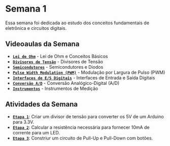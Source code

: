 # Semana 1

Essa semana foi dedicada ao estudo dos conceitos fundamentais de eletrônica e circuitos digitais.

## Videoaulas da Semana

- **[`Lei de Ohm`](https://youtu.be/B_7BTcxqG7Y)** - Lei de Ohm e Conceitos Básicos
- **[`Divisores de Tensão`](https://youtu.be/ZgfbGLEPUSU)** - Divisores de Tensão
- **[`Semicondutores`](https://youtu.be/O5AFWsGSJec)** - Semicondutores e Diodos
- **[`Pulse Width Modulation (PWM)`](https://youtu.be/d87GQemXQ_I)** - Modulação por Largura de Pulso (PWM)
- **[`Interfaces de E/S Digitais`](https://youtu.be/CS99xAFe780)** - Interfaces de Entrada e Saída Digitais
- **[`Conversão A/D`](https://youtu.be/PC4zAisedSg)** - Conversão Analógico-Digital (A/D)
- **[`Instrumentos`](https://youtu.be/2tEBGyIjgas)** - Instrumentos de Medição

## Atividades da Semana

- **[`Etapa 1`](./pratica_etapa_1/)**: Criar um divisor de tensão para converter os 5V de um Arduino para 3.3V.
- **[`Etapa 2`](./pratica_etapa_2/)**: Calcular a resistência necessária para fornecer 10mA de corrente para um LED.
- **[`Etapa 3`](./pratica_etapa_3/)**: Constriur um circuito de Pull-Up e Pull-Down com botões.